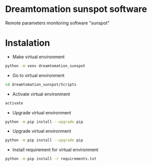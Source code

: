 # Dreamtomation sunspot software

Remote parameters monitoring software "sunspot" 

# Instalation

 - Make virtual environment
```sh
python -m venv dreamtomation_sunspot
```

 - Go to virtual environment
```sh
cd dreamtomation_sunspot/Scripts
```

 - Activate virtual environment
```sh
activate
```

 - Upgrade virtual environment
```sh
python -m pip install --upgrade pip
```

 - Upgrade virtual environment
```sh
python -m pip install --upgrade pip
```

 - Install requirement for virtual environment
```sh
python -m pip install -r requirements.txt
```


